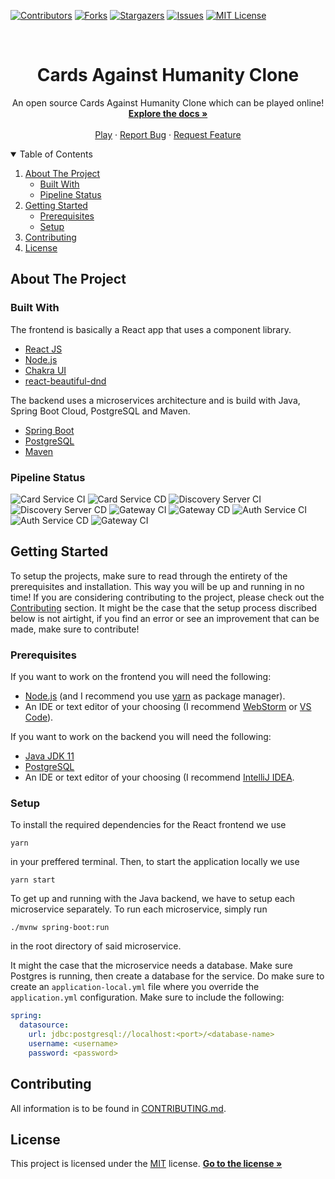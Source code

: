 <!-- PROJECT SHIELDS -->
[![Contributors][contributors-shield]][contributors-url]
[![Forks][forks-shield]][forks-url]
[![Stargazers][stars-shield]][stars-url]
[![Issues][issues-shield]][issues-url]
[![MIT License][license-shield]][license-url]



<!-- PROJECT LOGO -->
<br />
<p align="center">

  <h1 align="center">Cards Against Humanity Clone</h3>

  <p align="center">
    An open source Cards Against Humanity Clone which can be played online!
    <br />
    <a href="https://github.com/jellehuibregtse/cah"><strong>Explore the docs »</strong></a>
    <br />
    <br />
    <a href="https://github.com/jellehuibregtse/cah">Play</a>
    ·
    <a href="https://github.com/jellehuibregtse/cah/issues/new?assignees=&labels=&template=bug_report.md&title=">Report Bug</a>
    ·
    <a href="https://github.com/jellehuibregtse/cah/issues/new?assignees=&labels=&template=feature_request.md&title=">Request Feature</a>
  </p>
</p>



<!-- TABLE OF CONTENTS -->
<details open="open">
  <summary>Table of Contents</summary>
  <ol>
    <li>
      <a href="#about-the-project">About The Project</a>
      <ul>
        <li><a href="#built-with">Built With</a></li>
        <li><a href="#pipeline-status">Pipeline Status</a></li>
      </ul>
    </li>
    <li>
      <a href="#getting-started">Getting Started</a>
      <ul>
        <li><a href="#prerequisites">Prerequisites</a></li>
        <li><a href="#setup">Setup</a></li>
      </ul>
    </li>
    <li><a href="#contributing">Contributing</a></li>
    <li><a href="#license">License</a></li>
  </ol>
</details>



<!-- ABOUT THE PROJECT -->
## About The Project

### Built With

The frontend is basically a React app that uses a component library.
* [React JS](https://reactjs.org/)
* [Node.js](https://nodejs.org/)
* [Chakra UI](https://chakra-ui.com/)
* [react-beautiful-dnd](https://github.com/atlassian/react-beautiful-dnd)

The backend uses a microservices architecture and is build with Java, Spring Boot Cloud, PostgreSQL and Maven.
* [Spring Boot](https://spring.io/projects/spring-boot)
* [PostgreSQL](https://www.postgresql.org/)
* [Maven](https://maven.apache.org/)


<!-- PROJECT STATUS -->
### Pipeline Status

![Card Service CI](https://github.com/jellehuibregtse/cah/workflows/Card%20Service%20CI/badge.svg)
![Card Service CD](https://github.com/jellehuibregtse/cah/workflows/Card%20Service%20CD/badge.svg)
![Discovery Server CI](https://github.com/jellehuibregtse/cah/workflows/Discovery%20Server%20CI/badge.svg)
![Discovery Server CD](https://github.com/jellehuibregtse/cah/workflows/Discovery%20Server%20CD/badge.svg)
![Gateway CI](https://github.com/jellehuibregtse/cah/workflows/Gateway%20CI/badge.svg)
![Gateway CD](https://github.com/jellehuibregtse/cah/workflows/Gateway%20CD/badge.svg)
![Auth Service CI](https://github.com/jellehuibregtse/cah/workflows/Auth%20Service%20CI/badge.svg)
![Auth Service CD](https://github.com/jellehuibregtse/cah/workflows/Auth%20Service%20CD/badge.svg)
![Gateway CI](https://github.com/jellehuibregtse/cah/workflows/Gateway%20CI/badge.svg)

<!-- GETTING STARTED -->
## Getting Started

To setup the projects, make sure to read through the entirety of the prerequisites and installation. This way you will be up and running in no time! If you are considering contributing to the project, please check out the <a href="#contributing">Contributing</a></li> section. It might be the case that the setup process discribed below is not airtight, if you find an error or see an improvement that can be made, make sure to contribute! 

### Prerequisites

If you want to work on the frontend you will need the following:
* [Node.js](https://nodejs.org/) (and I recommend you use [yarn](https://yarnpkg.com/) as package manager).
* An IDE or text editor of your choosing (I recommend [WebStorm](https://www.jetbrains.com/webstorm/) or [VS Code](https://code.visualstudio.com/)).

If you want to work on the backend you will need the following:
* [Java JDK 11](https://www.oracle.com/java/technologies/javase-jdk11-downloads.html)
* [PostgreSQL](https://www.postgresql.org/)
* An IDE or text editor of your choosing (I recommend [IntelliJ IDEA](https://www.jetbrains.com/idea/).


### Setup

To install the required dependencies for the React frontend we use
```
yarn
```
in your preffered terminal. Then, to start the application locally we use
```
yarn start
```

To get up and running with the Java backend, we have to setup each microservice separately. To run each microservice, simply run
```
./mvnw spring-boot:run
```
in the root directory of said microservice.

It might the case that the microservice needs a database. Make sure Postgres is running, then create a database for the service. Do make sure to create an `application-local.yml` file where you override the `application.yml` configuration. Make sure to include the following:
```yml
spring:
  datasource:
    url: jdbc:postgresql://localhost:<port>/<database-name>
    username: <username>
    password: <password>
```


<!-- CONTRIBUTING -->
## Contributing

All information is to be found in [CONTRIBUTING.md](https://github.com/jellehuibregtse/cah/blob/main/CONTRIBUTING.md).


<!-- LICENSE -->
## License

This project is licensed under the [MIT](https://opensource.org/licenses/MIT) license. <a href="https://github.com/jellehuibregtse/cah"><strong>Go to the license »</strong></a>

<!-- MARKDOWN LINKS & IMAGES -->
[contributors-shield]: https://img.shields.io/github/contributors/jellehuibregtse/cah?logo=github&logoColor=lightgrey&style=for-the-badge
[contributors-url]: https://github.com/jellehuibregtse/cah/graphs/contributors
[forks-shield]: https://img.shields.io/github/forks/jellehuibregtse/cah?logo=github&logoColor=lightgrey&style=for-the-badge
[forks-url]: https://github.com/jellehuibregtse/cah/network/members
[stars-shield]: https://img.shields.io/github/stars/jellehuibregtse/cah?logo=github&logoColor=lightgrey&style=for-the-badge
[stars-url]: https://github.com/jellehuibregtse/cah/stargazers
[issues-shield]: https://img.shields.io/github/issues/jellehuibregtse/cah?logo=github&logoColor=lightgrey&style=for-the-badge
[issues-url]: https://github.com/jellehuibregtse/cah/issues
[license-shield]: https://img.shields.io/github/license/jellehuibregtse/cah?logo=github&logoColor=lightgray&style=for-the-badge
[license-url]: https://github.com/jellehuibregtse/cah/blob/main/LICENSE
